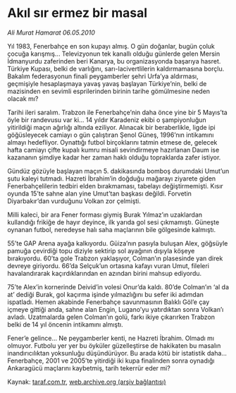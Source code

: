 # Akıl sır ermez bir masal

*Ali Murat Hamarat  06.05.2010*

<div class="yazi"><p>Yıl 1983, Fenerbahçe en son kupayı almış. O gün doğanlar, bugün çoluk çocuğa karışmış... Televizyonun tek kanallı olduğu günlerde gelen Mersin İdmanyurdu zaferinden beri Kanarya, bu organizasyonda başarıya hasret. Türkiye Kupası, belki de varlığını, sarı-lacivertlilerin kaldırmamasına borçlu. Bakalım federasyonun finali peygamberler şehri Urfa’ya aldırması, geçmişiyle hesaplaşmaya yavaş yavaş başlayan Türkiye’nin, belki de mazisinden en sevimli esprilerinden birinin tarihe gömülmesine neden olacak mı?</p>
<p>Tarihi ileri saralım. Trabzon ile Fenerbahçe’nin daha önce yine bir 5 Mayıs’ta öyle bir randevusu var ki... 14 yıldır Karadeniz ekibi o şampiyonluğun yitirildiği maçın ağırlığı altında eziliyor. Alınacak bir beraberlikle, ligde ipi göğüsleyecek camiayı o gün çalıştıran Şenol Güneş, 1996’nın intikamını almayı hedefliyor. Oynattığı futbol birçoklarını tatmin etmese de, gelecek hafta camiayı çifte kupalı kumru misali sevindirmeye hazırlanan Daum ise kazananın şimdiye kadar her zaman haklı olduğu topraklarda zafer istiyor.</p>
<p>Gündüz gözüyle başlayan maçın 5. dakikasında bomboş durumdaki Umut’un şutu kaleyi tutmadı. Hazreti İbrahim’in doğduğu mağarayı ziyarete giden Fenerbahçelilerin tedbiri elden bırakmaması, tabelayı değiştirmemişti. Kısır oyunda 15’te sahne alan yine Umut’tan başkası değildi. Forvetin Diyarbakır’dan vurduğunu Volkan zor çelmişti.</p>
<p>Milli kaleci, bir ara Fener forması giymiş Burak Yılmaz’ın uzaklardan kullandığı frikiğe de hayır deyince, ilk yarıda gol sesi çıkmamıştı. Güneşte oynanan futbol, neredeyse halı saha maçlarının bile gölgesinde kalmıştı.</p>
<p>55’te GAP Arena ayağa kalkıyordu. Güiza’nın pasıyla buluşan Alex, göğsüyle pamuğa çevirdiği topu diziyle sektirip sol ayağının dışıyla köşeye bırakıyordu. 60’ta gole Trabzon yaklaşıyor, Colman’ın plasesinde yan direk devreye giriyordu. 66’da Selçuk’un ortasına kafayı vuran Umut, fileleri havalandırarak kaçırdıklarından en azından birini mahsup ediyordu.</p>
<p>75’te Alex’in kornerinde Deivid’in volesi Onur’da kaldı. 80’de Colman’ın ‘al da at’ dediği Burak, gol kaçırma işinde yılmazlığını bu sefer iki adımdan ispatladı. Hemen akabinde Fenerbahçe savunmasının Balıklı Göl’e çay içmeye gittiği anda, sahne alan Engin, Lugano’yu yatırdıktan sonra Volkan’ı avladı. Uzatmalarda gelen Colman’ın golü, farkı ikiye çıkarırken Trabzon belki de 14 yıl öncenin intikamını almıştı.</p>
<p>Fener’e gelince... Ne peygamberler kenti, ne Hazreti İbrahim. Olmadı mı olmuyor. Futbolu yer yer bu öyküler güzelleştirse de hakikaten bu masalın inandırıcılıktan yoksunluğu düşündürüyor. Bu arada kötü bir istatistik daha... Fenerbahçe, 2001 ve 2005’te yitirdiği iki kupa finalinden sonra oynadığı Ankaragücü maçlarını kaybetmiş, tarih tekerrür eder mi?</p></div>

Kaynak: [taraf.com.tr](http://www.taraf.com.tr:80/ali-murat-hamarat/makale-akil-sir-ermez-bir-masal.htm), [web.archive.org (arşiv bağlantısı)](http://web.archive.org/web/20100509014125/http://www.taraf.com.tr:80/ali-murat-hamarat/makale-akil-sir-ermez-bir-masal.htm)
